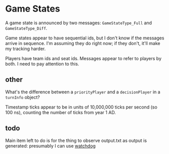 # Game States

A game state is announced by two messages: `GameStateType_Full` and `GameStateType_Diff`.

Game states appear to have sequential ids, but I don't know if the
messages arrive in sequence.  I'm assuming they do right now; if they
don't, it'll make my tracking harder.

Players have team ids and seat ids. Messages appear to refer to
players by both. I need to pay attention to this.

## other

What's the difference between a `priorityPlayer` and a `decisionPlayer`
in a `turnInfo` object?

Timestamp ticks appear to be in units of 10,000,000 ticks per second
(so 100 ns), counting the number of ticks from year 1 AD.

## todo

Main item left to do is for the thing to observe output.txt as output
is generated: presumably I can use [watchdog](https://pythonhosted.org/watchdog/)

